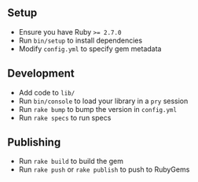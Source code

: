 ## Setup

- Ensure you have Ruby `>= 2.7.0` 
- Run `bin/setup` to install dependencies
- Modify `config.yml` to specify gem metadata

## Development

- Add code to `lib/`
- Run `bin/console` to load your library in a `pry` session
- Run `rake bump` to bump the version in `config.yml`
- Run `rake specs` to run specs

## Publishing

- Run `rake build` to build the gem
- Run `rake push` or `rake publish` to push to RubyGems
